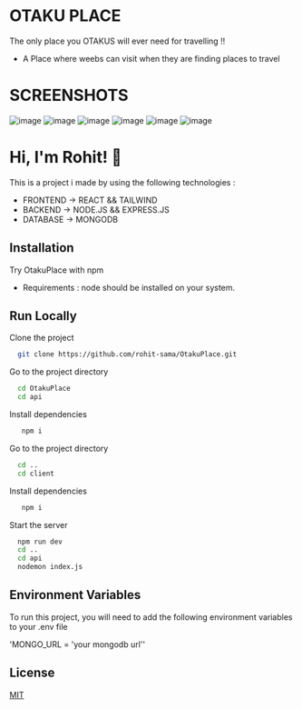 
# OTAKU PLACE

The only place you OTAKUS will ever need for travelling !! 

- A Place where weebs can visit when they are finding places to travel

# SCREENSHOTS

![image](https://github.com/rohit-sama/OtakuPlace/assets/112627630/6fca32fc-eac1-4e7a-8f72-e582bdf2a228)
![image](https://github.com/rohit-sama/OtakuPlace/assets/112627630/200397ed-4b9e-41d6-b185-c904e0a61018)
![image](https://github.com/rohit-sama/OtakuPlace/assets/112627630/4c0680c5-7317-4e6c-95e0-afb0295185e0)
![image](https://github.com/rohit-sama/OtakuPlace/assets/112627630/4cd6b572-10d6-46af-ae83-e2e0a903611d)
![image](https://github.com/rohit-sama/OtakuPlace/assets/112627630/e6ea7e19-ea55-4a76-95c3-b128ea76020f)
![image](https://github.com/rohit-sama/OtakuPlace/assets/112627630/692dfc11-9e10-494a-8a49-16ef2647cc04)


# Hi, I'm Rohit! 👋

This is a project i made by using the following technologies :

- FRONTEND -> REACT && TAILWIND
- BACKEND -> NODE.JS && EXPRESS.JS
- DATABASE -> MONGODB

## Installation
Try OtakuPlace with npm
- Requirements : node should be installed on your system.


## Run Locally

Clone the project

```bash
  git clone https://github.com/rohit-sama/OtakuPlace.git
```

Go to the project directory

```bash
  cd OtakuPlace
  cd api
```

Install dependencies

```bash
   npm i
```
Go to the project directory

```bash
  cd ..
  cd client
```

Install dependencies

```bash
   npm i
```

Start the server

```bash
  npm run dev
  cd ..
  cd api
  nodemon index.js
```

    
## Environment Variables

To run this project, you will need to add the following environment variables to your .env file

'MONGO_URL = 'your mongodb url''


## License

[MIT](https://choosealicense.com/licenses/mit/)


